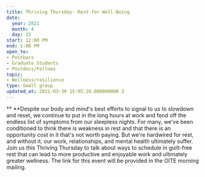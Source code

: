 ```yaml
---
title: Thriving Thursday- Rest for Well-Being
date:
  year: 2021
  month: 4
  day: 15
start: 12:00 PM
end: 1:00 PM
open_to:
- Postbacs
- Graduate Students
- Postdocs/Fellows
topic:
- Wellness/resilience
type: Small group
updated_at: 2021-03-30 15:05:26.000000000 Z
---
```

** **Despite our body and mind's best efforts to signal to us to
slowdown and reset, we continue to put in the long hours at work and
fend off the endless list of symptoms from our sleepless nights. For
many, we've been conditioned to think there is weakness in rest and that
there is an opportunity cost in it that's not worth paying. But we're
hardwired for rest, and without it, our work, relationships, and mental
health ultimately suffer. Join us this Thriving Thursday to talk about
ways to schedule in guilt-free rest that can lead to more productive and
enjoyable work and ultimately greater wellness. The link for this event
will be provided in the OITE morning mailing.
